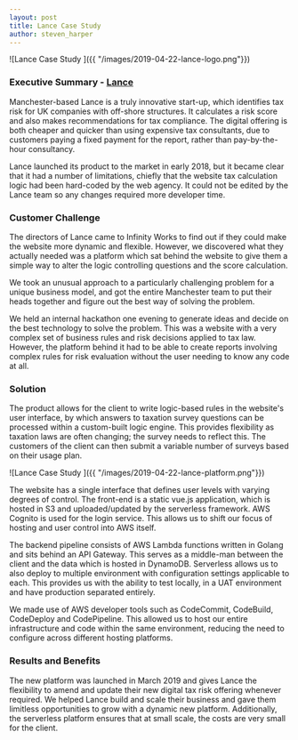 ```yaml
---
layout: post
title: Lance Case Study
author: steven_harper
---
```


![Lance Case Study ]({{ "/images/2019-04-22-lance-logo.png"}})

### Executive Summary - [Lance](https://lanceplatform.com/)

Manchester-based Lance is a truly innovative start-up, which identifies tax risk for UK companies with off-shore structures. It calculates a risk score and also makes recommendations for tax compliance. The digital offering is both cheaper and quicker than using expensive tax consultants, due to customers paying a fixed payment for the report, rather than pay-by-the-hour consultancy.

Lance launched its product to the market in early 2018, but it became clear that it had a number of limitations, chiefly that the website tax calculation logic had been hard-coded by the web agency. It could not be edited by the Lance team so any changes required more developer time.

### Customer Challenge

The directors of Lance came to Infinity Works to find out if they could make the website more dynamic and flexible. However, we discovered what they actually needed was a platform which sat behind the website to give them a simple way to alter the logic controlling questions and the score calculation.

We took an unusual approach to a particularly challenging problem for a unique business model, and got the entire Manchester team to put their heads together and figure out the best way of solving the problem.

We held an internal hackathon one evening to generate ideas and decide on the best technology to solve the problem. This was a website with a very complex set of business rules and risk decisions applied to tax law. However, the platform behind it had to be able to create reports involving complex rules for risk evaluation without the user needing to know any code at all.

### Solution

The product allows for the client to write logic-based rules in the website&apos;s user interface, by which answers to taxation survey questions can be processed within a custom-built logic engine. This provides flexibility as taxation laws are often changing; the survey needs to reflect this. The customers of the client can then submit a variable number of surveys based on their usage plan.

![Lance Case Study ]({{ "/images/2019-04-22-lance-platform.png"}})

The website has a single interface that defines user levels with varying degrees of control. The front-end is a static vue.js application, which is hosted in S3 and uploaded/updated by the serverless framework. AWS Cognito is used for the login service. This allows us to shift our focus of hosting and user control into AWS itself.

The backend pipeline consists of AWS Lambda functions written in Golang and sits behind an API Gateway. This serves as a middle-man between the client and the data which is hosted in DynamoDB. Serverless allows us to also deploy to multiple environment with configuration settings applicable to each. This provides us with the ability to test locally, in a UAT environment and have production separated entirely.

We made use of AWS developer tools such as CodeCommit, CodeBuild, CodeDeploy and CodePipeline. This allowed us to host our entire infrastructure and code within the same environment, reducing the need to configure across different hosting platforms.

### Results and Benefits

The new platform was launched in March 2019 and gives Lance the flexibility to amend and update their new digital tax risk offering whenever required. We helped Lance build and scale their business and gave them limitless opportunities to grow with a dynamic new platform. Additionally, the serverless platform ensures that at small scale, the costs are very small for the client.